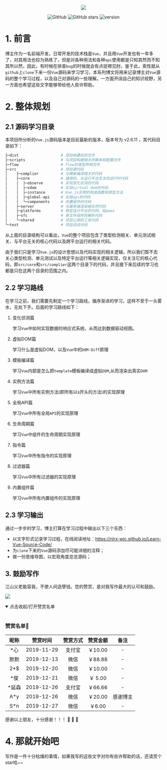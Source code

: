 <p align="center">
   <a href="https://nlrx-wjc.github.io/Learn-Vue-Source-Code/" target="_blank">
      <img src="https://ws1.sinaimg.cn/large/8afbb32dly1gaa700gs27j20hs03eaa5.jpg"/>
   </a>
</p>

<p align="center">
  <img alt="GitHub" src="https://img.shields.io/github/license/NLRX-WJC/Learn-Vue-Source-Code">
  <img alt="GitHub stars" src="https://img.shields.io/github/stars/NLRX-WJC/Learn-Vue-Source-Code">
  <img alt="version" src=https://img.shields.io/badge/version-v1.0.0-orange">
</p>

# 1. 前言

博主作为一名前端开发，日常开发的技术栈是`Vue`，并且用`Vue`开发也有一年多了，对其用法也较为熟练了，但是对各种用法和各种`api`使用都是只知其然而不知其所以然，因此，有时候在排查`bug`的时候就会有点捉襟见肘。鉴于此，索性就从`github`上`clone`下来一份`Vue`源码来学习学习，本系列博文将用来记录博主对`Vue`源码的整个学习过程，以及自己对源码的一些理解。一方面开阔自己的知识视野，另一方面也希望这些文字能够带给他人些许帮助。

# 2. 整体规划

## 2.1 源码学习目录

本项目所分析的`Vue.js`源码版本是目前最新的版本，版本号为 v2.6.11 ，其代码目录如下：

```bash
├─dist                   # 项目构建后的文件
├─scripts                # 与项目构建相关的脚本和配置文件 
├─flow                   # flow的类型声明文件
├─src                    # 项目源代码
│    ├─complier          # 与模板编译相关的代码
│    ├─core              # 通用的、与运行平台无关的运行时代码
│    │  ├─observe        # 实现变化侦测的代码
│    │  ├─vdom           # 实现virtual dom的代码
│    │  ├─instance       # Vue.js实例的构造函数和原型方法
│    │  ├─global-api     # 全局api的代码
│    │  └─components     # 内置组件的代码
│    ├─server            # 与服务端渲染相关的代码
│    ├─platforms         # 特定运行平台的代码，如weex 
│    ├─sfc               # 单文件组件的解析代码
│    └─shared            # 项目公用的工具代码
└─test                   # 项目测试代码
```

从上面的目录结构可以看出，`Vue`的整个项目包含了类型检测相关、单元测试相关、与平台无关的核心代码以及跨平台运行的相关代码。

由于我们只是学习`Vue.js`的设计思想以及代码实现的相关逻辑，所以我们暂不去关心类型检测、单元测试以及特定平台运行等相关逻辑实现，仅关注它的核心代码，即`src/core`和`src/complier`这两个目录下的代码，并且接下来后续的学习也都是只在这两个目录的范围之内。

## 2.2 学习路线

在学习之前，我们需要先制定一个学习路线，循序渐进的学习，这样不至于一头雾水，无处下手。后面的学习路线如下：

1. 变化侦测篇

   学习`Vue`中如何实现数据的响应式系统，从而达到数据驱动视图。

2. 虚拟DOM篇

   学习什么是虚拟DOM，以及`Vue`中的`DOM-Diff`原理

3. 模板编译篇

   学习`Vue`内部是怎么把`template`模板编译成虚拟`DOM`,从而渲染出真实`DOM`

4. 实例方法篇

   学习`Vue`中所有实例方法(即所有以`$`开头的方法)的实现原理

5. 全局API篇

   学习`Vue`中所有全局`API`的实现原理

6. 生命周期篇

   学习`Vue`中组件的生命周期实现原理

7. 指令篇

   学习`Vue`中所有指令的实现原理

8. 过滤器篇

   学习`Vue`中所有过滤器的实现原理

9. 内置组件篇

   学习`Vue`中所有内置组件的实现原理

## 2.3 学习输出

通过一步步的学习，博主打算在学习过程中输出以下三个东西：

- 以文字形式记录学习过程，在线阅读地址：https://nlrx-wjc.github.io/Learn-Vue-Source-Code/
- 为`clone`下来的`Vue`源码添加尽可能详细的注释；
- 做一份思维导图，以宏观角度总览源码；

## 3. 鼓励写作

江山父老能容我，不使人间造孽钱。您的赞赏，是对我写作最大的认可和鼓励。

![](./pay.png)

<details open=“open”>
 <summary>点击收起/打开赞赏名单</summary>
 <br/>

### 赞赏名单:art:
| 昵称 |  赞赏时间  | 赞赏方式 | 赞赏金额 | 备注 |
| :--: | :--------: | :------: | :------: | :--: |
| *心  | 2019-11-29 |  支付宝  | ￥10.00  |  -   |
| 默默 | 2019-12-13 |   微信   | ￥88.88  |  -   |
| 2*$  | 2019-12-20 |   微信   | ￥10.00  |  -   |
| *俊  | 2019-12-21 |   微信   | ￥ 5.00  |  -   |
| *延森 | 2019-12-26 |  支付宝  | ￥66.66  |    -     |
|  A*y  | 2019-12-26 |   微信   | ￥20.00  | 感谢博主 |
|  S*n  | 2019-12-27 |   微信   |  ￥6.00  |    -     |

感谢以上朋友，十分感谢！！！ :pray: :pray: :pray:
</details>

# 4. 那就开始吧

写作是一件十分枯燥的事情，如果我写的这些文字对你有些许帮助的话，还请赏个star哈~~


